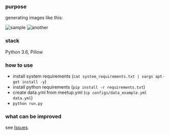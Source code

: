 ### purpose
generating images like this:  

![sample](https://secure.meetupstatic.com/photos/event/2/0/0/c/600_462608204.jpeg)
![another](https://secure.meetupstatic.com/photos/event/b/1/c/c/600_463125516.jpeg)

### stack
Python 3.6, Pillow

### how to use
- install system requirements (`cat system_requirements.txt | xargs apt-get install -y`)
- install python requirements (`pip install -r requirements.txt`)
- create data.yml from meetup.yml (`cp configs/data_example.yml data.yml`)
- `python run.py`

### what can be improved
see [Issues](https://github.com/spbpython/kdpv_generator/issues).
